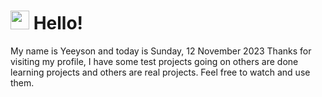  <h1>
    <img src="https://emojis.slackmojis.com/emojis/images/1643510097/45343/hi.gif?1643510097" width="30"/> 
    Hello!
 </h1>
 <p>
    My name is Yeeyson and today is Sunday, 12 November 2023
    Thanks for visiting my profile, I have some test projects going on others are done learning projects and others are real projects.
    Feel free to watch and use them.
 </p>